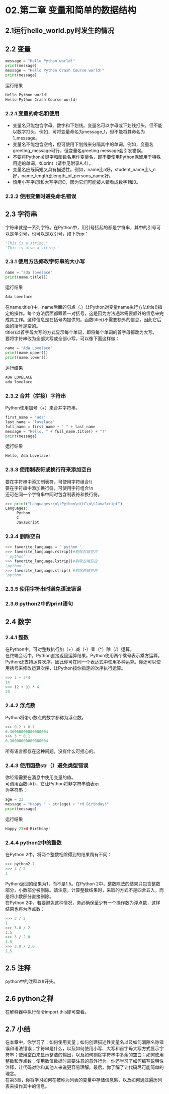 # 02.第二章 变量和简单的数据结构

<a name="M3AVt"></a>
## 2.1运行hello_world.py时发生的情况

<a name="Kshp4"></a>
## 2.2 变量

```python
message = "Hello Python world!" 
print(message)
message = "Hello Python Crash Course world!" 
print(message)
```

运行结果

```python
Hello Python world! 
Hello Python Crash Course world!
```

<a name="IYdJY"></a>
### 2.2.1 变量的命名和使用

- 变量名只能包含字母、数字和下划线。变量名可以字母或下划线打头，但不能以数字打头，例如，可将变量命名为message_1，但不能将其命名为1_message。
- 变量名不能包含空格，但可使用下划线来分隔其中的单词。例如，变量名greeting_message可行，但变量名greeting message会引发错误。
- 不要将Python关键字和函数名用作变量名，即不要使用Python保留用于特殊用途的单词，如print（请参见附录A.4）。
- 变量名应既简短又具有描述性。例如，name比n好，student_name比s_n好，name_length比length_of_persons_name好。
- 慎用小写字母l和大写字母O，因为它们可能被人错看成数字1和0。

<a name="HbW87"></a>
### 2.2.2 使用变量时避免命名错误

<a name="KfTtT"></a>
## 2.3 字符串

字符串就是一系列字符。在Python中，用引号括起的都是字符串，其中的引号可以是单引号，也可以是双引号，如下所示：

```python
"This is a string." 
'This is also a string.'
```

<a name="fiFlr"></a>
### 2.3.1 使用方法修改字符串的大小写

```python
name = "ada lovelace" 
print(name.title())
```

运行结果

```python
Ada Lovelace
```

在name.title()中，name后面的句点（.）让Python对变量name执行方法title()指定的操作。每个方法后面都跟着一对括号，这是因为方法通常需要额外的信息来完成其工作。这种信息是在括号内提供的。函数title()不需要额外的信息，因此它后面的括号是空的。<br />title()以首字母大写的方式显示每个单词，即将每个单词的首字母都改为大写。<br />要将字符串改为全部大写或全部小写，可以像下面这样做：

```python
name = "Ada Lovelace" 
print(name.upper()) 
print(name.lower())
```

运行结果

```python
ADA LOVELACE 
ada lovelace
```

<a name="OgrMy"></a>
### 2.3.2 合并（拼接）字符串

Python使用加号（+）来合并字符串。

```python
first_name = "ada" 
last_name = "lovelace" 
full_name = first_name + " " + last_name 
message = "Hello, " + full_name.title() + "!" 
print(message)
```

运行结果

```python
Hello, Ada Lovelace!
```

<a name="Ie9a8"></a>
### 2.3.3 使用制表符或换行符来添加空白

要在字符串中添加制表符，可使用字符组合\t<br />要在字符串中添加换行符，可使用字符组合\n<br />还可在同一个字符串中同时包含制表符和换行符。

```python
>>> print("Languages:\n\tPython\n\tC\n\tJavaScript") 
Languages: 
     Python 
     C 
     JavaScript
```

<a name="V14NW"></a>
### 2.3.4 删除空白

```python
>>> favorite_language = ' python '
>>> favorite_language.rstrip()#剔除右端空白
' python' 
>>> favorite_language.lstrip()#剔除左端空白
'python ' 
>>> favorite_language.strip() #剔除两端空白
'python'
```

<a name="D4whW"></a>
### 2.3.5 使用字符串时避免语法错误

<a name="Nfkwh"></a>
### 2.3.6 python2中的print语句

<a name="GCdv2"></a>
## 2.4 数字

<a name="ibF5V"></a>
### 2.4.1 整数

在Python中，可对整数执行加（+）减（-）乘（*）除（/）运算。<br />在终端会话中，Python直接返回运算结果。Python使用两个乘号表示乘方运算。<br />Python还支持运算次序，因此你可在同一个表达式中使用多种运算。你还可以使用括号来修改运算次序，让Python按你指定的次序执行运算。

```python
>>> 2 + 3*4
14 
>>> (2 + 3) * 4
20
```

<a name="f63Vd"></a>
### 2.4.2 浮点数

Python将带小数点的数字都称为浮点数。

```python
>>> 0.2 + 0.1
0.30000000000000004 
>>> 3 * 0.1
0.30000000000000004
```

所有语言都存在这种问题，没有什么可担心的。

<a name="PaXhF"></a>
### 2.4.3 使用函数str（）避免类型错误

你经常需要在消息中使用变量的值。<br />可调用函数str()，它让Python将非字符串值表示<br />为字符串：

```python
age = 23 
message = "Happy " + str(age) + "rd Birthday!" 
print(message)
```

运行结果

```python
Happy 23rd Birthday!
```

<a name="FAyYY"></a>
### 2.4.4 python2中的整数

在Python 2中，将两个整数相除得到的结果稍有不同：

```python
>>> python2.7
>>> 3 / 2
1
```

Python返回的结果为1，而不是1.5。在Python 2中，整数除法的结果只包含整数部分，小数部分被删除。请注意，计算整数结果时，采取的方式不是四舍五入，而是将小数部分直接删除。<br />在Python 2中，若要避免这种情况，务必确保至少有一个操作数为浮点数，这样结果也将为浮点数：

```python
>>> 3 / 2
1 
>>> 3.0 / 2
1.5 
>>> 3 / 2.0
1.5 
>>> 3.0 / 2.0
1.5
```

<a name="IXWXE"></a>
## 2.5 注释

python中的注释以#开头。

<a name="AqViw"></a>
## 2.6 python之禅

在解释器中执行命令import this即可查看。

<a name="xZ9cF"></a>
## 2.7 小结

在本章中，你学习了：如何使用变量；如何创建描述性变量名以及如何消除名称错误和语法错误；字符串是什么，以及如何使用小写、大写和首字母大写方式显示字符串；使用空白来显示整洁的输出，以及如何剔除字符串中多余的空白；如何使用整数和浮点数；使用数值数据时需要注意的意外行为。你还学习了如何编写说明性注释，让代码对你和其他人来说更容易理解。最后，你了解了让代码尽可能简单的理念。<br />在第3章，你将学习如何在被称为列表的变量中存储信息集，以及如何通过遍历列表来操作其中的信息。
